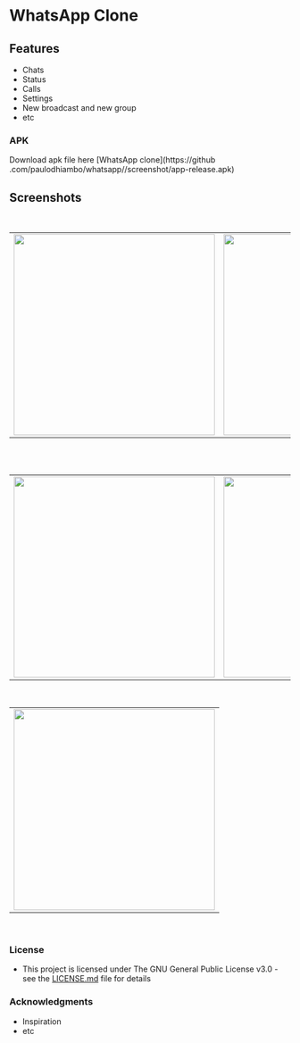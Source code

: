 # WhatsApp Clone
## Features
* Chats
* Status
* Calls
* Settings
* New broadcast and new group
* etc

### APK
Download apk file here [WhatsApp clone](https://github
.com/paulodhiambo/whatsapp//screenshot/app-release.apk)

## Screenshots
</br>
<div align="center">
   <table align="center" border="0" >
  <tr>
    <td>
<img width="360"
src="https://github.com/paulodhiambo/whatsapp/screenshots/Screenshot_20191231-064617.png"/>
       <td><img width="360"
src="https://github.com/paulodhiambo/whatsapp/screenshots/Screenshot_20191231-064624.png"/>
    </td>
     <td> <img width="360"
src="https://github.com/paulodhiambo/whatsapp/screenshots/Screenshot_20191231-064627.png"/></td>
  </table>
  </div>
</br>
<div align="center">
  <table align="center" border="0" >
  <tr>
    <td> <img width="360"
src="https://github.com/paulodhiambo/whatsapp/screenshots/Screenshot_20191231-064633.png"/></td>
     <td> <img width="360"
src="https://github.com/paulodhiambo/whatsapp/screenshots/Screenshot_20191231-064643.png"/></td>
     <td> <img width="360"
src="https://github.com/paulodhiambo/whatsapp/screenshots/Screenshot_20191231-064647.png"/></td>
  </tr>
</table>
  </div>
</br>
<div align="center">
  <table align="center" border="0" >
  <tr>
    <td> <img width="360"
src="https://github.com/paulodhiambo/whatsapp/screenshots/Screenshot_20191231-064654.png"/></td>
  </tr>
</table>
  </div>
</br>

### License

* This project is licensed under The GNU General Public License v3.0 - see the [LICENSE.md](/LICENSE) file for details

### Acknowledgments
* Inspiration
* etc
